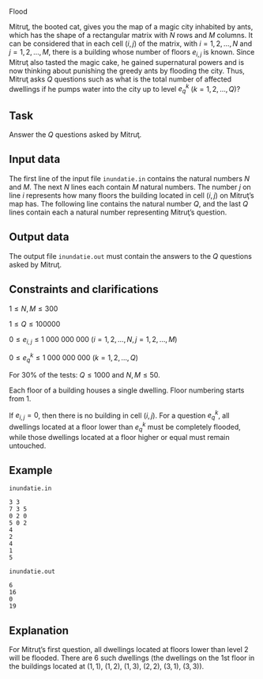 Flood

Mitruţ, the booted cat, gives you the map of a magic city inhabited by ants, which has the shape of a rectangular matrix with $N$ rows and $M$ columns. It can be considered that in each cell $(i, j)$ of the matrix, with $i=1,2,\dots,N$ and $j=1,2,\dots,M$, there is a building whose number of floors $e_{i,j}$ is known. Since Mitruţ also tasted the magic cake, he gained supernatural powers and is now thinking about punishing the greedy ants by flooding the city. Thus, Mitruţ asks $Q$ questions such as what is the total number of affected dwellings if he pumps water into the city up to level $e_q^k$ $(k=1,2,\dots,Q)$?

## Task

Answer the $Q$ questions asked by Mitruţ.

## Input data

The first line of the input file `inundatie.in` contains the natural numbers $N$ and $M$. The next $N$ lines each contain $M$ natural numbers. The number $j$ on line $i$ represents how many floors the building located in cell $(i, j)$ on Mitruţ’s map has. The following line contains the natural number $Q$, and the last $Q$ lines contain each a natural number representing Mitruţ’s question.

## Output data

The output file `inundatie.out` must contain the answers to the $Q$ questions asked by Mitruţ.

## Constraints and clarifications

$1 \leq N, M \leq 300$

$1 \leq Q \leq 100 000$

$0 \leq e_{i,j} \leq 1\ 000\ 000\ 000$ $(i=1,2,\dots,N, j=1,2,\dots,M)$

$0 \leq e_q^k \leq 1\ 000\ 000\ 000$ $(k=1,2,\dots,Q)$

For 30% of the tests: $Q \leq 1000$ and $N, M \leq 50$.

Each floor of a building houses a single dwelling. Floor numbering starts from 1.

If $e_{i,j} = 0$, then there is no building in cell $(i, j)$. For a question $e_q^k$, all dwellings located at a floor lower than $e_q^k$ must be completely flooded, while those dwellings located at a floor higher or equal must remain untouched.

## Example

`inundatie.in`

```
3 3
7 3 5
0 2 0
5 0 2
4
2
4
1
5
```

`inundatie.out`

```
6
16
0
19
```

## Explanation

For Mitruţ’s first question, all dwellings located at floors lower than level $2$ will be flooded. There are $6$ such dwellings (the dwellings on the 1st floor in the buildings located at $(1,1)$, $(1,2)$, $(1,3)$, $(2,2)$, $(3,1)$, $(3,3)$).